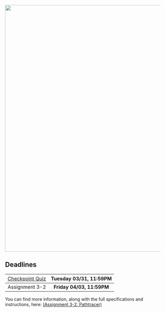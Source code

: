<p>
<img src="https://cs184.eecs.berkeley.edu/cs184_sp17_content/article_images/21_1.jpg" width="800px" />
</p>

## Deadlines

| <span style="font-weight:normal">[Checkpoint Quiz](https://www.gradescope.com/courses/83189)</span> | **Tuesday 03/31, 11:59PM** |
|:-------------------------------------------------------:|:--------------------------:|
|  <span style="font-weight:normal">Assignment 3-2</span>   | **Friday 04/03, 11:59PM** |

You can find more information, along with the full specifications and instructions, here: [(Assignment 3-2: Pathtracer)](https://cs184.eecs.berkeley.edu/sp20/article/29/assignment-3-2-pathtracer)
